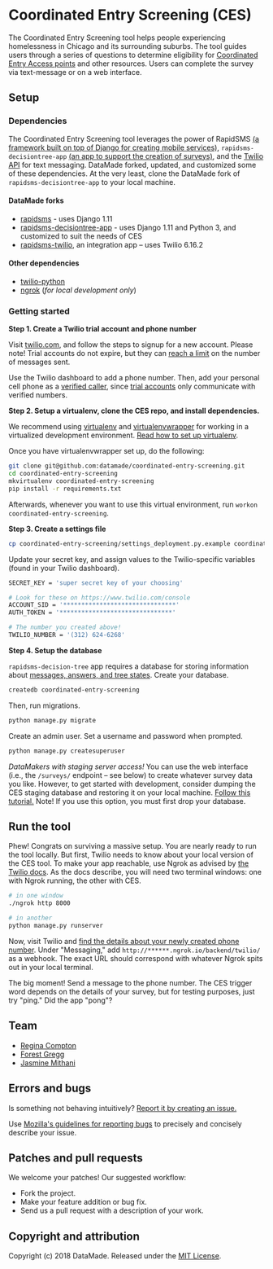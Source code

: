 # Coordinated Entry Screening (CES)

The Coordinated Entry Screening tool helps people experiencing homelessness in Chicago and its surrounding suburbs. The tool guides users through a series of questions to determine eligibility for [Coordinated Entry Access points](https://www.csh.org/chicagoces/) and other resources. Users can complete the survey via text-message or on a web interface. 

## Setup

### Dependencies

The Coordinated Entry Screening tool leverages the power of RapidSMS [(a framework built on top of Django for creating mobile services)](https://www.rapidsms.org/), `rapidsms-decisiontree-app` [(an app to support the creation of surveys)](https://rapidsms-decisiontree-app.readthedocs.io/en/latest/), and the [Twilio API](https://www.twilio.com/) for text messaging. DataMade forked, updated, and customized some of these dependencies. At the very least, clone the DataMade fork of `rapidsms-decisiontree-app` to your local machine.

#### DataMade forks

* [rapidsms](https://github.com/datamade/rapidsms) - uses Django 1.11
* [rapidsms-decisiontree-app](https://github.com/datamade/rapidsms-decisiontree-app) - uses Django 1.11 and Python 3, and customized to suit the needs of CES
* [rapidsms-twilio](https://github.com/datamade/rapidsms-twilio), an integration app – uses Twilio 6.16.2

#### Other dependencies 

* [twilio-python](https://github.com/twilio/twilio-python)
* [ngrok](https://ngrok.com/) (*for local development only*)

### Getting started

**Step 1. Create a Twilio trial account and phone number**

Visit [twilio.com](https://www.twilio.com/), and follow the steps to signup for a new account. Please note! Trial accounts do not expire, but they can [reach a limit](https://github.com/datamade/coordinated-entry-screening/issues/31) on the number of messages sent. 

Use the Twilio dashboard to add a phone number. Then, add your personal cell phone as a [verified caller](https://support.twilio.com/hc/en-us/articles/223180048-Adding-a-Verified-Phone-Number-or-Caller-ID-with-Twilio), since [trial accounts](https://support.twilio.com/hc/en-us/articles/223136107) only communicate with verified numbers.

**Step 2. Setup a virtualenv, clone the CES repo, and install dependencies.**

We recommend using [virtualenv](http://virtualenv.readthedocs.org/en/latest/virtualenv.html) and [virtualenvwrapper](http://virtualenvwrapper.readthedocs.org/en/latest/install.html) for working in a virtualized development environment. [Read how to set up virtualenv](http://docs.python-guide.org/en/latest/dev/virtualenvs/).

Once you have virtualenvwrapper set up, do the following:

```bash
git clone git@github.com:datamade/coordinated-entry-screening.git
cd coordinated-entry-screening
mkvirtualenv coordinated-entry-screening
pip install -r requirements.txt
```

Afterwards, whenever you want to use this virtual environment, run `workon coordinated-entry-screening`.

**Step 3. Create a settings file**

```bash
cp coordinated-entry-screening/settings_deployment.py.example coordinated-entry-screening/settings_deployment.py
```

Update your secret key, and assign values to the Twilio-specific variables (found in your Twilio dashboard).

```bash
SECRET_KEY = 'super secret key of your choosing'

# Look for these on https://www.twilio.com/console
ACCOUNT_SID = '*******************************'
AUTH_TOKEN = '*******************************'

# The number you created above!
TWILIO_NUMBER = '(312) 624-6268'
```

**Step 4. Setup the database**

`rapidsms-decision-tree` app requires a database for storing information about [messages, answers, and tree states](https://github.com/datamade/rapidsms-decisiontree-app/blob/master/decisiontree/models.py). Create your database.

```bash
createdb coordinated-entry-screening
```

Then, run migrations.

```bash
python manage.py migrate
```

Create an admin user. Set a username and password when prompted.

```bash
python manage.py createsuperuser
```

*DataMakers with staging server access!* You can use the web interface (i.e., the `/surveys/` endpoint – see below) to create whatever survey data you like. However, to get started with development, consider dumping the CES staging database and restoring it on your local machine. [Follow this tutorial.](https://github.com/datamade/tutorials/blob/master/Dump-and-restore-Postgres.md) Note! If you use this option, you must first drop your database. 

## Run the tool

Phew! Congrats on surviving a massive setup. You are nearly ready to run the tool locally. But first, Twilio needs to know about your local version of the CES tool. To make your app reachable, use Ngrok as advised by [the Twilio docs](https://www.twilio.com/docs/sms/quickstart/python#allow-twilio-to-talk-to-your-flask-application). As the docs describe, you will need two terminal windows: one with Ngrok running, the other with CES.

```bash
# in one window
./ngrok http 8000

# in another
python manage.py runserver
```

Now, visit Twilio and [find the details about your newly created phone number](https://www.twilio.com/console/phone-numbers/incoming). Under "Messaging," add `http://******.ngrok.io/backend/twilio/`
 as a webhook. The exact URL should correspond with whatever Ngrok spits out in your local terminal. 

 The big moment! Send a message to the phone number. The CES trigger word depends on the details of your survey, but for testing purposes, just try "ping." Did the app "pong"?

## Team

* [Regina Compton](https://github.com/reginafcompton)
* [Forest Gregg](https://github.com/fgregg)
* [Jasmine Mithani](https://github.com/jmithani)

## Errors and bugs

Is something not behaving intuitively? [Report it by creating an issue.](https://github.com/datamade/coordinated-entry-screening/issues)

Use [Mozilla's guidelines for reporting bugs](https://developer.mozilla.org/en-US/docs/Mozilla/QA/Bug_writing_guidelines#General_Outline_of_a_Bug_Report) to precisely and concisely describe your issue.

## Patches and pull requests

We welcome your patches! Our suggested workflow:
 
* Fork the project.
* Make your feature addition or bug fix.
* Send us a pull request with a description of your work. 

## Copyright and attribution

Copyright (c) 2018 DataMade. Released under the [MIT License](https://github.com/datamade/coordinated-entry-screening/blob/master/LICENSE).

